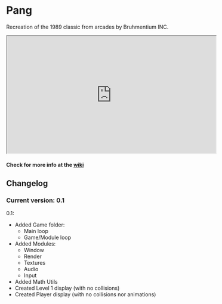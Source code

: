 # Pang

Recreation of the 1989 classic from arcades by Bruhmentium INC.

<iframe width="560" height="315" src="https://www.youtube.com/watch?v=UyhP6uLk9Fg">
  </iframe>

#### Check for more info at the [wiki](https://github.com/WillyTrek19/PANG/wiki)

## Changelog
### Current version: 0.1
0.1:
- Added Game folder:
  - Main loop
  - Game/Module loop
- Added Modules:
  - Window
  - Render
  - Textures
  - Audio
  - Input
- Added Math Utils
- Created Level 1 display (with no collisions)
- Created Player display (with no collisions nor animations)
